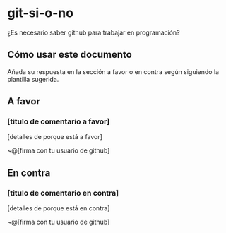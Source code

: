# git-si-o-no
¿Es necesario saber github para trabajar en programación?

## Cómo usar este documento

Añada su respuesta en la sección a favor o en contra según siguiendo la plantilla sugerida.

## A favor

### [titulo de comentario a favor]
[detalles de porque está a favor]

~@[firma con tu usuario de github]

### 
## En contra

### [titulo de comentario en contra]
[detalles de porque está en contra]

~@[firma con tu usuario de github]
